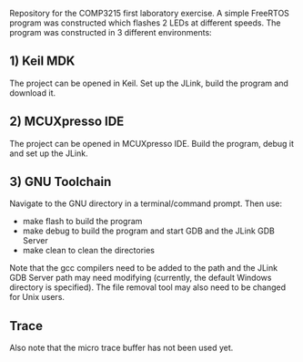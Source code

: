 Repository for the COMP3215 first laboratory exercise. A simple FreeRTOS program was constructed which flashes 2 LEDs at different speeds. The program was constructed in 3 different environments:

## 1) Keil MDK
The project can be opened in Keil. Set up the JLink, build the program and download it.

## 2) MCUXpresso IDE
The project can be opened in MCUXpresso IDE. Build the program, debug it and set up the JLink.

## 3) GNU Toolchain
Navigate to the GNU directory in a terminal/command prompt. Then use:
- make flash to build the program
- make debug to build the program and start GDB and the JLink GDB Server
- make clean to clean the directories

Note that the gcc compilers need to be added to the path and the JLink GDB Server path may need modifying (currently, the default Windows directory is specified). The file removal tool may also need to be changed for Unix users.

## Trace

Also note that the micro trace buffer has not been used yet.

